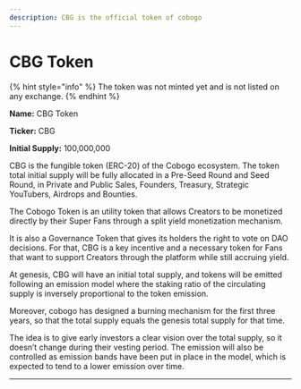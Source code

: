 ```yaml
---
description: CBG is the official token of cobogo
---
```


# CBG Token

{% hint style="info" %}
The token was not minted yet and is not listed on any exchange.
{% endhint %}

**Name:** CBG Token

**Ticker:** CBG

**Initial Supply:** 100,000,000

CBG is the fungible token (ERC-20) of the Cobogo ecosystem. The token total initial supply will be fully allocated in a Pre-Seed Round and Seed Round, in Private and Public Sales, Founders, Treasury, Strategic YouTubers, Airdrops and Bounties.

The Cobogo Token is an utility token that allows Creators to be monetized directly by their Super Fans through a split yield monetization mechanism.&#x20;

It is also a Governance Token that gives its holders the right to vote on DAO decisions. For that, CBG is a key incentive and a necessary token for Fans that want to support Creators through the platform while still accruing yield.

At genesis, CBG will have an initial total supply, and tokens will be emitted following an emission model where the staking ratio of the circulating supply is inversely proportional to the token emission.&#x20;

Moreover, cobogo has designed a burning mechanism for the first three years, so that the total supply equals the genesis total supply for that time.&#x20;

The idea is to give early investors a clear vision over the total supply, so it doesn’t change during their vesting period. The emission will also be controlled as emission bands have been put in place in the model, which is expected to tend to a lower emission over time.

***
